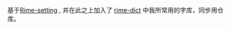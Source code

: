 基于[Rime-setting](https://github.com/wongdean/rime-settings) , 并在此之上加入了 [rime-dict](https://github.com/Iorest/rime-dict) 中我所常用的字库，同步用仓库。
